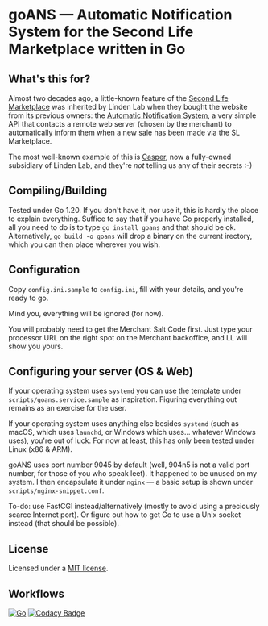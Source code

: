 # goANS — Automatic Notification System for the Second Life Marketplace written in Go

## What's this for?

Almost two decades ago, a little-known feature of the [Second Life Marketplace](https://marketplace.secondlife.com) was inherited by Linden Lab when they bought the website from its previous owners: the [Automatic Notification System](https://wiki.secondlife.com/wiki/Direct_Delivery_and_Automatic_Notification_System), a very simple API that contacts a remote web server (chosen by the merchant) to automatically inform them when a new sale has been made via the SL Marketplace.

The most well-known example of this is [Casper](https://casperdns.com/), now a fully-owned subsidiary of Linden Lab, and they're _not_ telling us any of their secrets :-)

## Compiling/Building

Tested under Go 1.20. If you don't have it, nor use it, this is hardly the place to explain everything. Suffice to say that if you have Go properly installed, all you need to do is to type `go install goans` and that should be ok. Alternatively, `go build -o goans` will drop a binary on the current irectory, which you can then place wherever you wish.

## Configuration

Copy `config.ini.sample` to `config.ini`, fill with your details, and you're ready to go.

Mind you, everything will be ignored (for now).

You will probably need to get the Merchant Salt Code first. Just type your processor URL on the right spot on the Merchant backoffice, and LL will show you yours.

## Configuring your server (OS & Web)

If your operating system uses `systemd` you can use the template under `scripts/goans.service.sample` as inspiration. Figuring everything out remains as an exercise for the user.

If your operating system uses anything else besides `systemd` (such as macOS, which uses `launchd`, or Windows which uses... whatever Windows uses), you're out of luck. For now at least, this has only been tested under Linux (x86 & ARM).

goANS uses port number 9045 by default (well, 904n5 is not a valid port number, for those of you who speak leet). It happened to be unused on my system. I then encapsulate it under `nginx` — a basic setup is shown under `scripts/nginx-snippet.conf`.

To-do: use FastCGI instead/alternatively (mostly to avoid using a preciously scarce Internet port). Or figure out how to get Go to use a Unix socket instead (that should be possible).

## License

Licensed under a [MIT license](https://gwyneth-llewelyn.mit-license.org/).

## Workflows

[![Go](https://github.com/GwynethLlewelyn/goANS/actions/workflows/go.yml/badge.svg)](https://github.com/GwynethLlewelyn/goANS/actions/workflows/go.yml) [![Codacy Badge](https://app.codacy.com/project/badge/Grade/e2ef08c7890049b7bab4e6054e9ccc54)](https://app.codacy.com/gh/GwynethLlewelyn/goANS/dashboard?utm_source=gh&utm_medium=referral&utm_content=&utm_campaign=Badge_grade)

